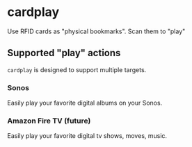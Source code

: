 # cardplay

Use RFID cards as "physical bookmarks".  Scan them to "play"

## Supported "play" actions

`cardplay` is designed to support multiple targets.

### Sonos

Easily play your favorite digital albums on your Sonos.

### Amazon Fire TV (future)

Easily play your favorite digital tv shows, moves, music.